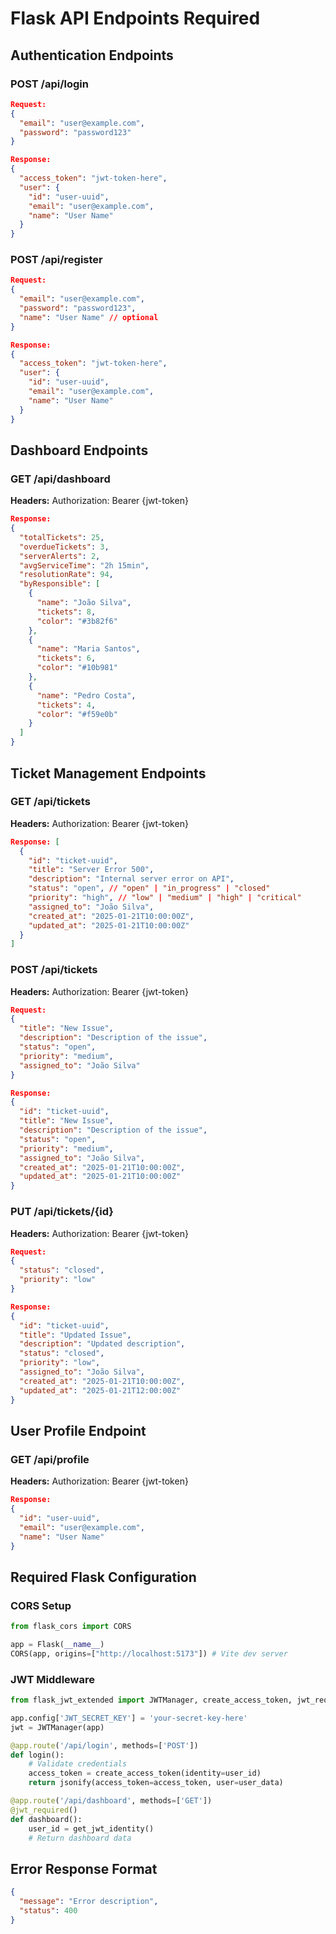 # Flask API Endpoints Required

## Authentication Endpoints

### POST /api/login
```json
Request:
{
  "email": "user@example.com",
  "password": "password123"
}

Response:
{
  "access_token": "jwt-token-here",
  "user": {
    "id": "user-uuid",
    "email": "user@example.com", 
    "name": "User Name"
  }
}
```

### POST /api/register
```json
Request:
{
  "email": "user@example.com",
  "password": "password123",
  "name": "User Name" // optional
}

Response:
{
  "access_token": "jwt-token-here",
  "user": {
    "id": "user-uuid",
    "email": "user@example.com",
    "name": "User Name"
  }
}
```

## Dashboard Endpoints

### GET /api/dashboard
**Headers:** Authorization: Bearer {jwt-token}

```json
Response:
{
  "totalTickets": 25,
  "overdueTickets": 3,
  "serverAlerts": 2,
  "avgServiceTime": "2h 15min",
  "resolutionRate": 94,
  "byResponsible": [
    {
      "name": "João Silva",
      "tickets": 8,
      "color": "#3b82f6"
    },
    {
      "name": "Maria Santos", 
      "tickets": 6,
      "color": "#10b981"
    },
    {
      "name": "Pedro Costa",
      "tickets": 4,
      "color": "#f59e0b"
    }
  ]
}
```

## Ticket Management Endpoints

### GET /api/tickets
**Headers:** Authorization: Bearer {jwt-token}

```json
Response: [
  {
    "id": "ticket-uuid",
    "title": "Server Error 500",
    "description": "Internal server error on API",
    "status": "open", // "open" | "in_progress" | "closed"
    "priority": "high", // "low" | "medium" | "high" | "critical"
    "assigned_to": "João Silva",
    "created_at": "2025-01-21T10:00:00Z",
    "updated_at": "2025-01-21T10:00:00Z"
  }
]
```

### POST /api/tickets
**Headers:** Authorization: Bearer {jwt-token}

```json
Request:
{
  "title": "New Issue",
  "description": "Description of the issue",
  "status": "open",
  "priority": "medium",
  "assigned_to": "João Silva"
}

Response:
{
  "id": "ticket-uuid",
  "title": "New Issue",
  "description": "Description of the issue",
  "status": "open",
  "priority": "medium", 
  "assigned_to": "João Silva",
  "created_at": "2025-01-21T10:00:00Z",
  "updated_at": "2025-01-21T10:00:00Z"
}
```

### PUT /api/tickets/{id}
**Headers:** Authorization: Bearer {jwt-token}

```json
Request:
{
  "status": "closed",
  "priority": "low"
}

Response:
{
  "id": "ticket-uuid",
  "title": "Updated Issue",
  "description": "Updated description",
  "status": "closed",
  "priority": "low",
  "assigned_to": "João Silva",
  "created_at": "2025-01-21T10:00:00Z", 
  "updated_at": "2025-01-21T12:00:00Z"
}
```

## User Profile Endpoint

### GET /api/profile
**Headers:** Authorization: Bearer {jwt-token}

```json
Response:
{
  "id": "user-uuid",
  "email": "user@example.com",
  "name": "User Name"
}
```

## Required Flask Configuration

### CORS Setup
```python
from flask_cors import CORS

app = Flask(__name__)
CORS(app, origins=["http://localhost:5173"]) # Vite dev server
```

### JWT Middleware
```python
from flask_jwt_extended import JWTManager, create_access_token, jwt_required, get_jwt_identity

app.config['JWT_SECRET_KEY'] = 'your-secret-key-here'
jwt = JWTManager(app)

@app.route('/api/login', methods=['POST'])
def login():
    # Validate credentials
    access_token = create_access_token(identity=user_id)
    return jsonify(access_token=access_token, user=user_data)

@app.route('/api/dashboard', methods=['GET'])
@jwt_required()
def dashboard():
    user_id = get_jwt_identity()
    # Return dashboard data
```

## Error Response Format
```json
{
  "message": "Error description",
  "status": 400
}
```